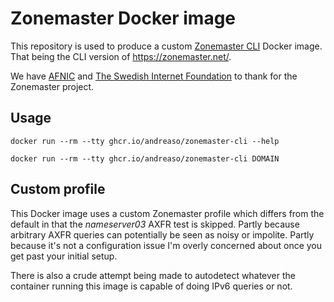# Zonemaster Docker image

This repository is used to produce a custom [Zonemaster CLI][1] Docker
image. That being the CLI version of https://zonemaster.net/.

We have [AFNIC][2] and [The Swedish Internet Foundation][3] to thank
for the Zonemaster project.


## Usage

```
docker run --rm --tty ghcr.io/andreaso/zonemaster-cli --help
```

```
docker run --rm --tty ghcr.io/andreaso/zonemaster-cli DOMAIN
```


## Custom profile

This Docker image uses a custom Zonemaster profile which differs from
the default in that the _nameserver03_ AXFR test is skipped. Partly
because arbitrary AXFR queries can potentially be seen as noisy or
impolite. Partly because it's not a configuration issue I'm overly
concerned about once you get past your initial setup.

There is also a crude attempt being made to autodetect whatever the
container running this image is capable of doing IPv6 queries or not.


[1]: https://github.com/zonemaster/zonemaster-cli
[2]: https://www.afnic.fr/
[3]: https://internetstiftelsen.se/
